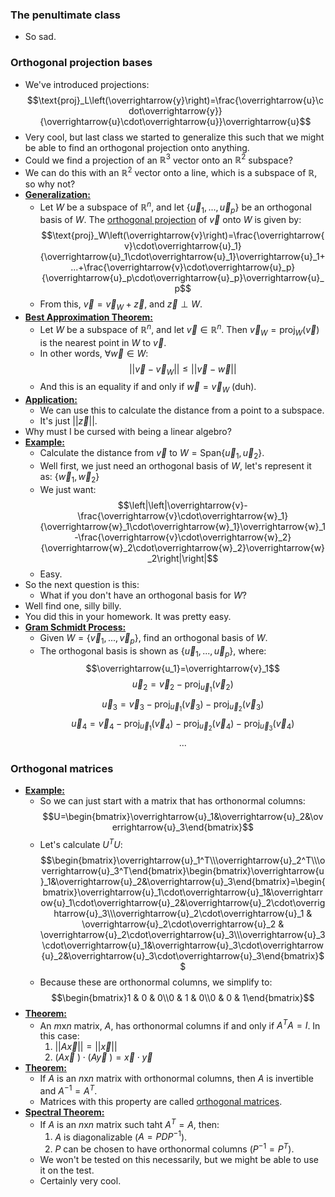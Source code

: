 ### The penultimate class
- So sad.

### Orthogonal projection bases
- We've introduced projections: $$\text{proj}_L\left(\overrightarrow{y}\right)=\frac{\overrightarrow{u}\cdot\overrightarrow{y}}{\overrightarrow{u}\cdot\overrightarrow{u}}\overrightarrow{u}$$
- Very cool, but last class we started to generalize this such that we might be able to find an orthogonal projection onto anything.
- Could we find a projection of an $\mathbb{R}^3$ vector onto an $\mathbb{R}^2$ subspace?
- We can do this with an $\mathbb{R}^2$ vector onto a line, which is a subspace of $\mathbb{R}$, so why not?
- **<u>Generalization:</u>**
	- Let $W$ be a subspace of $\mathbb{R}^n$, and let $\left\{\overrightarrow{u}_1,...,\overrightarrow{u}_p\right\}$ be an orthogonal basis of $W$. The <u>orthogonal projection</u> of $\overrightarrow{v}$ onto $W$ is given by: $$\text{proj}_W\left(\overrightarrow{v}\right)=\frac{\overrightarrow{v}\cdot\overrightarrow{u}_1}{\overrightarrow{u}_1\cdot\overrightarrow{u}_1}\overrightarrow{u}_1+...+\frac{\overrightarrow{v}\cdot\overrightarrow{u}_p}{\overrightarrow{u}_p\cdot\overrightarrow{u}_p}\overrightarrow{u}_p$$
	- From this, $\overrightarrow{v}=\overrightarrow{v}_W+\overrightarrow{z}$, and $\overrightarrow{z}\perp W$.
- **<u>Best Approximation Theorem:</u>**
	- Let $W$ be a subspace of $\mathbb{R}^n$, and let $\overrightarrow{v}\in\mathbb{R}^n$. Then $\overrightarrow{v}_W=\text{proj}_W\left(\overrightarrow{v}\right)$ is the nearest point in $W$ to $\overrightarrow{v}$.
	- In other words, $\forall\overrightarrow{w}\in W$: $$||\overrightarrow{v}-\overrightarrow{v}_W||\le ||\overrightarrow{v}-\overrightarrow{w}||$$
	- And this is an equality if and only if $\overrightarrow{w}=\overrightarrow{v}_W$ (duh).
- **<u>Application:</u>**
	- We can use this to calculate the distance from a point to a subspace.
	- It's just $||\overrightarrow{z}||$.
- Why must I be cursed with being a linear algebro?
- **<u>Example:</u>**
	- Calculate the distance from $\overrightarrow{v}$ to $W=\text{Span}\left\{\overrightarrow{u}_1,\overrightarrow{u}_2\right\}$.
	- Well first, we just need an orthogonal basis of $W$, let's represent it as: $\left\{\overrightarrow{w}_1,\overrightarrow{w}_2\right\}$
	- We just want: $$\left|\left|\overrightarrow{v}-\frac{\overrightarrow{v}\cdot\overrightarrow{w}_1}{\overrightarrow{w}_1\cdot\overrightarrow{w}_1}\overrightarrow{w}_1-\frac{\overrightarrow{v}\cdot\overrightarrow{w}_2}{\overrightarrow{w}_2\cdot\overrightarrow{w}_2}\overrightarrow{w}_2\right|\right|$$
	- Easy.
- So the next question is this:
	- What if you don't have an orthogonal basis for $W$?
- Well find one, silly billy.
- You did this in your homework. It was pretty easy.
- **<u>Gram Schmidt Process:</u>**
	- Given $W=\left\{\overrightarrow{v}_1,...,\overrightarrow{v}_p\right\}$, find an orthogonal basis of $W$.
	- The orthogonal basis is shown as $\left\{\overrightarrow{u}_1,...,\overrightarrow{u}_p\right\}$, where: $$\overrightarrow{u_1}=\overrightarrow{v}_1$$ $$\overrightarrow{u}_2=\overrightarrow{v}_2-\text{proj}_{\overrightarrow{u}_1}\left(\overrightarrow{v}_2\right)$$ $$\overrightarrow{u}_3=\overrightarrow{v}_3-\text{proj}_{\overrightarrow{u}_1}\left(\overrightarrow{v}_3\right)-\text{proj}_{\overrightarrow{u}_2}\left(\overrightarrow{v}_3\right)$$ $$\overrightarrow{u}_4=\overrightarrow{v}_4-\text{proj}_{\overrightarrow{u}_1}\left(\overrightarrow{v}_4\right)-\text{proj}_{\overrightarrow{u}_2}\left(\overrightarrow{v}_4\right)-\text{proj}_{\overrightarrow{u}_3}\left(\overrightarrow{v}_4\right)$$ $$...$$

### Orthogonal matrices
- **<u>Example:</u>**
	- So we can just start with a matrix that has orthonormal columns: $$U=\begin{bmatrix}\overrightarrow{u}_1&\overrightarrow{u}_2&\overrightarrow{u}_3\end{bmatrix}$$
	- Let's calculate $U^TU$: $$\begin{bmatrix}\overrightarrow{u}_1^T\\\overrightarrow{u}_2^T\\\overrightarrow{u}_3^T\end{bmatrix}\begin{bmatrix}\overrightarrow{u}_1&\overrightarrow{u}_2&\overrightarrow{u}_3\end{bmatrix}=\begin{bmatrix}\overrightarrow{u}_1\cdot\overrightarrow{u}_1&\overrightarrow{u}_1\cdot\overrightarrow{u}_2&\overrightarrow{u}_2\cdot\overrightarrow{u}_3\\\overrightarrow{u}_2\cdot\overrightarrow{u}_1 & \overrightarrow{u}_2\cdot\overrightarrow{u}_2 & \overrightarrow{u}_2\cdot\overrightarrow{u}_3\\\overrightarrow{u}_3\cdot\overrightarrow{u}_1&\overrightarrow{u}_3\cdot\overrightarrow{u}_2&\overrightarrow{u}_3\cdot\overrightarrow{u}_3\end{bmatrix}$$
	- Because these are orthonormal columns, we simplify to: $$\begin{bmatrix}1 & 0 & 0\\0 & 1 & 0\\0 & 0 & 1\end{bmatrix}$$
- **<u>Theorem:</u>**
	- An $m\text{x}n$ matrix, $A$, has orthonormal columns if and only if $A^TA=I$. In this case:
		1. $\left|\left|A\overrightarrow{x}\right|\right|=\left|\left|\overrightarrow{x}\right|\right|$
		2. $\left(A\overrightarrow{x}\ \right)\cdot\left(A\overrightarrow{y}\ \right)=\overrightarrow{x}\cdot\overrightarrow{y}$
- **<u>Theorem:</u>**
	- If $A$ is an $n\text{x}n$ matrix with orthonormal columns, then $A$ is invertible and $A^{-1}=A^T$.
	- Matrices with this property are called <u>orthogonal matrices</u>.
- **<u>Spectral Theorem:</u>**
	- If $A$ is an $n\text{x}n$ matrix such taht $A^T=A$, then:
		1. $A$ is diagonalizable ($A=PDP^{-1}$).
		2. $P$ can be chosen  to have orthonormal columns ($P^{-1}=P^T$).
	- We won't be tested on this necessarily, but we might be able to use it on the test.
	- Certainly very cool.